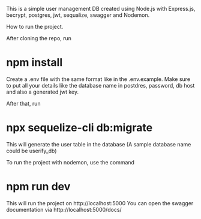 This is a simple user management DB created using Node.js with Express.js, becrypt, postgres, jwt, sequalize, swagger and Nodemon.

How to run the project.

After cloning the repo, run 
# npm install

Create a .env file with the same format like in the .env.example.
Make sure to put all your details like the database name in postdres, password, db host and also a generated jwt key.

After that, run 

# npx sequelize-cli db:migrate

This will generate the user table in the database (A sample database name could be userify_db)

To run the project with nodemon, use the command
# npm run dev

This will run the project on http://localhost:5000
You can open the swagger documentation via http://localhost:5000/docs/
